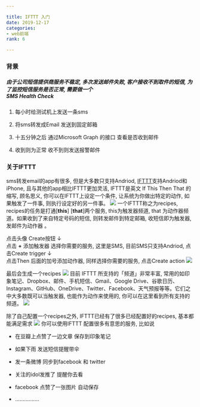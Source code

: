 ```yaml
---

title: IFTTT 入门
date: 2019-12-17
categories: 
- web前端
rank: 6

---
```

### 背景

#####  由于公司短信提供商服务不稳定, 多次发送邮件失败, 客户接收不到取件的短信, 为了监控短信服务是否正常, 需要做一个<br/>SMS Health Check

1. 每小时给测试机上发送一条sms

2. 将sms转发成Email 发送到固定邮箱

3. 十五分钟之后 通过Microsoft Graph 的接口 查看是否收到邮件

4. 收到则为正常 收不到则发送报警邮件

  



###  关于IFTTT
sms转发email的app有很多, 但是大多数只支持Andriod, [IFTTT](https://ifttt.com/)支持Andriod和iPhone, 且与其他的app相比IFTTT更加灵活, IFTTT是英文 If This Then That 的缩写, 顾名思义, 你可以在IFTTT上设定一个条件, 让系统为你做出特定的动作, 如果触发了一件事, 则执行设定好的另一件事。
![](/images/IFTTT/iftttDesc.png)
一个IFTTT称之为recipes, recipes的任务是打通[**this**]  [**that**]两个服务, this为触发器频道, that 为动作器频道。如果收到了来自特定号码的短信, 则转发邮件到特定邮箱, 收短信即为触发器, 发邮件为动作器 。


点击头像 Create按钮
&darr; <br/>
点击 **+** 添加触发器 选择你需要的服务, 这里是SMS, 目前SMS只支持Andriod, 点击Create trigger
&darr; <br/>
点击Then 后面的加号添加动作器, 同样选择你需要的服务, 点击Create action
![](/images/IFTTT/step.png)

最后会生成一个recipes
![](/images/IFTTT/res.png)
目前 IFTTT 所支持的「频道」非常丰富, 常用的如印象笔记、Dropbox、邮件、手机短信、Gmail、Google Drive、谷歌日历、Instagram、GitHub、OneDrive、Twitter、Facebook、天气预报等等。它们之中大多数既可以当触发器, 也能作为动作来使用的, 你可以在这里看到所有支持的频道。
![](/images/IFTTT/iftttService.png)
  

除了自己配置一个recipes之外, IFTTT已经有了很多已经配置好的recipes, 基本都能满足需求
![](/images/IFTTT/iftttRecipes.png)
你可以使用IFTTT 配置很多有意思的服务, 比如说

-  在豆瓣上点赞了一边文章 保存到印象笔记

- 如果下雨 发送短信提醒带伞

- 发一条微博 同步到facebook 和 twitter

- 关注的idol发推了 提醒你去看

- facebook 点赞了一张图片 自动保存
- ................

  
